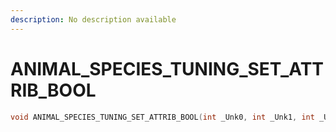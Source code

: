 ```yaml
---
description: No description available 
---
```


# ANIMAL_SPECIES_TUNING_SET_ATTRIB_BOOL

```cpp
void ANIMAL_SPECIES_TUNING_SET_ATTRIB_BOOL(int _Unk0, int _Unk1, int _Unk2, int _Unk3);
```